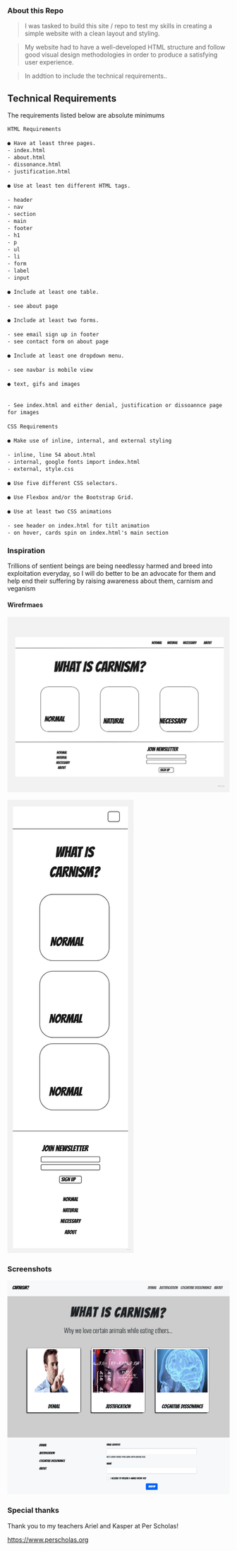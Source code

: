 ### About this Repo


> I was tasked to build this site / repo to test my skills in creating a simple website with a clean layout and styling.

> My website had to have a well-developed HTML structure and follow good visual
> design methodologies in order to produce a satisfying user experience.

> In addtion to include the technical requirements..


## Technical Requirements
The requirements listed below are absolute minimums
```
HTML Requirements

● Have at least three pages.
- index.html
- about.html
- dissonance.html
- justification.html

● Use at least ten different HTML tags.

- header
- nav
- section
- main
- footer
- h1
- p
- ul
- li
- form
- label
- input

● Include at least one table.

- see about page

● Include at least two forms.

- see email sign up in footer
- see contact form on about page

● Include at least one dropdown menu.

- see navbar is mobile view

● text, gifs and images


- See index.html and either denial, justification or dissoannce page for images

CSS Requirements

● Make use of inline, internal, and external styling

- inline, line 54 about.html
- internal, google fonts import index.html
- external, style.css

● Use five different CSS selectors.

● Use Flexbox and/or the Bootstrap Grid.

● Use at least two CSS animations

- see header on index.html for tilt animation
- on hover, cards spin on index.html's main section
```

### Inspiration

Trillions of sentient beings are being needlessy harmed and breed into exploitation everyday, so I will do better to be an advocate for them and help end their suffering by raising awareness about them, carnism and veganism


#### Wirefrmaes

![](/assets/wire-desktop.jpeg)

![](/assets/wire-mobile.jpeg)

### Screenshots

![](/assets/screen-shot.png)

### Special thanks

Thank you to my teachers Ariel and Kasper at Per Scholas!

https://www.perscholas.org
